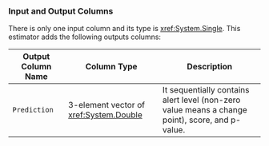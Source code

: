 ### Input and Output Columns
There is only one input column and its type is <xref:System.Single>.
This estimator adds the following outputs columns:

| Output Column Name | Column Type | Description|
| -- | -- | -- |
| `Prediction` | 3-element vector of <xref:System.Double> | It sequentially contains alert level (non-zero value means a change point), score, and p-value. |
